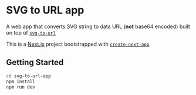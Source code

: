 # SVG to URL app

A web app that converts SVG string to data URL (**not** base64 encoded) built on top of [`svg-to-url`](https://www.npmjs.com/package/svg-to-url)

This is a [Next.js](https://nextjs.org/) project bootstrapped with [`create-next-app`](https://github.com/vercel/next.js/tree/canary/packages/create-next-app).

## Getting Started

```bash
cd svg-to-url-app
npm install
npm run dev
```
